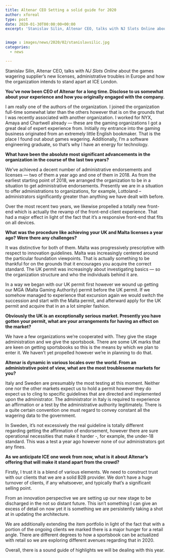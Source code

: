 ```yaml
---
title: Altenar CEO Setting a solid guide for 2020
author: xforeal 
type: post
date: 2020-01-30T00:00:00+00:00
excerpt: 'Stanislav Silin, Altenar CEO, talks with NJ Slots Online about the games wagering supplier&amp;rsquo;s new licenses, administrative troubles in Europe and how the organization intends to stand apart at ICE London '


image : images/news/2020/02/stanislavsilic.jpg
categories:
  - news

---
```

Stanislav Silin, Altenar CEO, talks with _NJ Slots Online_ about the games wagering supplier&rsquo;s new licenses, administrative troubles in Europe and how the organization intends to stand apart at ICE London.

**You&rsquo;ve now been CEO of Altenar for a long time. Disclose to us somewhat about your experience and how you originally engaged with the company.**

I am really one of the authors of the organization. I joined the organization full-time somewhat later than the others however that is on the grounds that I was recently associated with another organization. I worked for NYX, Amaya and Chartwell already &#8212; these are the gaming organizations I got a great deal of expert experience from. Initially my entrance into the gaming business originated from an extremely little English bookmaker. That is the place I found out about games wagering. Additionally, I&rsquo;m a software engineering graduate, so that&rsquo;s why I have an energy for technology.

**What have been the absolute most significant advancements in the organization in the course of the last two years?**

We&rsquo;ve achieved a decent number of administrative endorsements and licenses &#8212; two of them a year ago and one of them in 2018. As from the earliest starting point of 2018, we arranged the organization to be in a situation to get administrative endorsements. Presently we are in a situation to offer administrations to organizations, for example, Lottoland &ndash; administrators significantly greater than anything we have dealt with before.

Over the most recent two years, we likewise propelled a totally new front-end which is actually the revamp of the front-end client experience. That had a major effect in light of the fact that it&rsquo;s a responsive front-end that fits on all devices.

**What was the procedure like achieving your UK and Malta licenses a year ago? Were there any challenges?**

It was distinctive for both of them. Malta was progressively prescriptive with respect to innovation guidelines. Malta was increasingly centered around the particular foundation viewpoints. That is actually something to be thankful for on the grounds that it encourages you acquire the correct standard. The UK permit was increasingly about investigating basics &#8212; so the organization structure and who the individuals behind it are.

In a way we began with our UK permit first however we wound up getting our MGA (Malta Gaming Authority) permit before the UK permit. If we somehow managed to experience that excursion again we would switch the succession and start with the Malta permit, and afterward apply for the UK permit and acquire that in an a lot simpler fashion.

**Obviously the UK is an exceptionally serious market. Presently you have gotten your permit, what are your arrangements for having an effect on the market?**

We have a few organizations we&rsquo;re cooperated with. They give the stage administration and we give the sportsbook. There are some UK marks that are keen on getting sportsbooks so this is the means by which we plan to enter it. We haven&rsquo;t yet propelled however we&rsquo;re in planning to do that.

**Altenar is dynamic in various locales over the world. From an administrative point of view, what are the most troublesome markets for you?**

Italy and Sweden are presumably the most testing at this moment. Neither one nor the other markets expect us to hold a permit however they do expect us to cling to specific guidelines that are directed and implemented upon the administrator. The administrator in Italy is required to experience an affirmation or a test by the administrative authority legitimately. There is a quite certain convention one must regard to convey constant all the wagering data to the government.

In Sweden, it&rsquo;s not excessively the real guideline is totally different regarding getting the affirmation of endorsement, however there are sure operational necessities that make it harder -, for example, the under-18 standard. This was a test a year ago however none of our administrators got any fines.

**As we anticipate ICE one week from now, what is it about Altenar&rsquo;s offering that will make it stand apart from the crowd?**

Firstly, I trust it is a blend of various elements. We need to construct trust with our clients that we are a solid B2B provider. We don&rsquo;t have a huge turnover of clients, if any whatsoever, and typically that&rsquo;s a significant selling point.

From an innovation perspective we are setting up our new stage to be discharged in the not so distant future. This isn&rsquo;t something I can give an excess of detail on now yet it is something we are persistently taking a shot at in updating the architecture.

We are additionally extending the item portfolio in light of the fact that with a portion of the ongoing clients we marked there is a major hunger for a retail angle. There are different degrees to how a sportsbook can be actualized with retail so we are exploring different avenues regarding that in 2020.

Overall, there is a sound guide of highlights we will be dealing with this year.